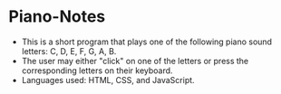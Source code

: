 # Piano-Notes
- This is a short program that plays one of the following piano sound letters: C, D, E, F, G, A, B. 
- The user may either "click" on one of the letters or press the corresponding letters on their keyboard. 
- Languages used: HTML, CSS, and JavaScript. 
